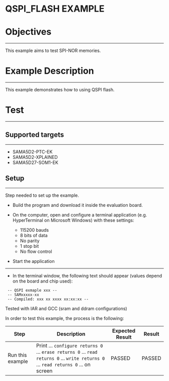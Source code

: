 QSPI_FLASH EXAMPLE
============

# Objectives
------------
This example aims to test SPI-NOR memories.


# Example Description
---------------------
This example demonstrates how to using QSPI flash.


# Test
------
## Supported targets
--------------------
* SAMA5D2-PTC-EK
* SAMA5D2-XPLAINED
* SAMA5D27-SOM1-EK

## Setup
--------
Step needed to set up the example.

* Build the program and download it inside the evaluation board.
* On the computer, open and configure a terminal application (e.g. HyperTerminal
 on Microsoft Windows) with these settings:
	- 115200 bauds
	- 8 bits of data
	- No parity
	- 1 stop bit
	- No flow control

* Start the application
-----------------------

* In the terminal window, the following text should appear (values depend on the
 board and chip used):
 
```
 -- QSPI exmaple xxx --
 -- SAMxxxxx-xx
 -- Compiled: xxx xx xxxx xx:xx:xx --

```

Tested with IAR and GCC (sram and ddram configurations)

In order to test this example, the process is the following:

Step | Description | Expected Result | Result
-----|-------------|-----------------|-------
Run this example | Print ... `configure returns 0` ... `erase returns 0` ... `read returns 0` ... `write returns 0` ... `read returns 0` ... on screen | PASSED | PASSED
